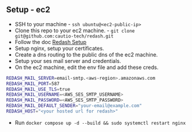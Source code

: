 ## Setup - ec2

- SSH to your machine - `ssh ubuntu@<ec2-public-ip>`
- Clone this repo to your ec2 machine. - `git clone git@github.com:cautio-tech/redash.git`
- Follow the doc [Redash Setup](https://github.com/getredash/redash/wiki/Local-development-setup)
- Setup nginx, setup your certificates.
- Create a dns routing to the public dns of the ec2 machine.
- Setup your ses mail server and credentials.
- On the ec2 machine, edit the env file and add these creds.

```bash
REDASH_MAIL_SERVER=email-smtp.<aws-region>.amazonaws.com
REDASH_MAIL_PORT=587
REDASH_MAIL_USE_TLS=true
REDASH_MAIL_USERNAME=<AWS_SES_SMTP_USERNAME>
REDASH_MAIL_PASSWORD=<AWS_SES_SMTP_PASSWORD>
REDASH_MAIL_DEFAULT_SENDER="your-email@example.com"
REDASH_HOST="<your hosted url for redash>"
```

- Run `docker compose up -d --build && sudo systemctl restart nginx`